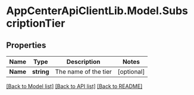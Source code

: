 # AppCenterApiClientLib.Model.SubscriptionTier
## Properties

Name | Type | Description | Notes
------------ | ------------- | ------------- | -------------
**Name** | **string** | The name of the tier | [optional] 

[[Back to Model list]](../README.md#documentation-for-models) [[Back to API list]](../README.md#documentation-for-api-endpoints) [[Back to README]](../README.md)

